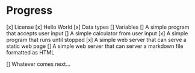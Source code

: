 # Progress

[x] License
[x] Hello World
[x] Data types
[] Variables
[] A simple program that accepts user input
[] A simple calculator from user input
[x] A simple program that runs until stopped
[x] A simple web server that can serve a static web page
[] A simple web server that can server a markdown file formatted as HTML

[] Whatever comes next...

